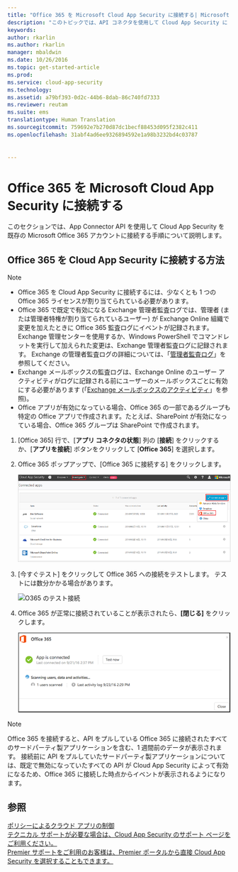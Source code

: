 ```yaml
---
title: "Office 365 を Microsoft Cloud App Security に接続する| Microsoft Docs"
description: "このトピックでは、API コネクタを使用して Cloud App Security に Office 365 を接続する方法について説明します。"
keywords: 
author: rkarlin
ms.author: rkarlin
manager: mbaldwin
ms.date: 10/26/2016
ms.topic: get-started-article
ms.prod: 
ms.service: cloud-app-security
ms.technology: 
ms.assetid: a79bf393-0d2c-44b6-8dab-86c740fd7333
ms.reviewer: reutam
ms.suite: ems
translationtype: Human Translation
ms.sourcegitcommit: 759692e7b270d87dc1becf88453d095f2382c411
ms.openlocfilehash: 31abf4ad6ee9326894592e1a98b3232bd4c03787


---
```


# <a name="connect-office-365-to-microsoft-cloud-app-security"></a>Office 365 を Microsoft Cloud App Security に接続する
このセクションでは、App Connector API を使用して Cloud App Security を既存の Microsoft Office 365 アカウントに接続する手順について説明します。  
  
  

## <a name="how-to-connect-office-365-to-cloud-app-security"></a>Office 365 を Cloud App Security に接続する方法  
  
> [!NOTE]
>- Office 365 を Cloud App Security に接続するには、少なくとも 1 つの Office 365 ライセンスが割り当てられている必要があります。
>-  Office 365 で既定で有効になる Exchange 管理者監査ログでは、管理者 (または管理者特権が割り当てられているユーザー) が Exchange Online 組織で変更を加えたときに Office 365 監査ログにイベントが記録されます。 Exchange 管理センターを使用するか、Windows PowerShell でコマンドレットを実行して加えられた変更は、Exchange 管理者監査ログに記録されます。 Exchange の管理者監査ログの詳細については、「[管理者監査ログ](http://go.microsoft.com/fwlink/p/?LinkID=619225)」を参照してください。
>- Exchange メールボックスの監査ログは、Exchange Online のユーザー アクティビティがログに記録される前にユーザーのメールボックスごとに有効にする必要があります (「[Exchange メールボックスのアクティビティ](https://support.office.com/article/Search-the-audit-log-in-the-Office-365-Security-Compliance-Center-0d4d0f35-390b-4518-800e-0c7ec95e946c)」を参照)。
>- Office アプリが有効になっている場合、Office 365 の一部であるグループも特定の Office アプリで作成されます。たとえば、SharePoint が有効になっている場合、Office 365 グループは SharePoint で作成されます。
 
1.  [Office 365] 行で、[**アプリ コネクタの状態**] 列の [**接続**] をクリックするか、[**アプリを接続**] ボタンをクリックして [**Office 365**] を選択します。  

2.  Office 365 ポップアップで、[Office 365 に接続する] をクリックします。

      ![O365 を接続する](./media/connect-0365.png) 
 
3.  [今すぐテスト] をクリックして Office 365 への接続をテストします。 テストには数分かかる場合があります。
  
    ![O365 のテスト接続](./media/o365-test-connection.png) 
 
4.   Office 365 が正常に接続されていることが表示されたら、**[閉じる]** をクリックします。
  
     ![接続されている O365](./media/o365-connected.png) 

> [!NOTE] 
> Office 365 を接続すると、API をプルしている Office 365 に接続されたすべてのサードパーティ製アプリケーションを含む、1 週間前のデータが表示されます。 接続前に API をプルしていたサードパーティ製アプリケーションについては、既定で無効になっていたすべての API が Cloud App Security によって有効になるため、Office 365 に接続した時点からイベントが表示されるようになります。

## <a name="see-also"></a>参照  
[ポリシーによるクラウド アプリの制御](control-cloud-apps-with-policies.md)   
[テクニカル サポートが必要な場合は、Cloud App Security のサポート ページをご利用ください。](http://support.microsoft.com/oas/default.aspx?prid=16031)   
[Premier サポートをご利用のお客様は、Premier ポータルから直接 Cloud App Security を選択することもできます。](https://premier.microsoft.com/)  
  
  


<!--HONumber=Nov16_HO3-->


